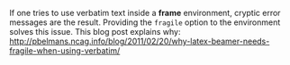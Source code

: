 If one tries to use verbatim text inside a **frame** environment, cryptic error messages are the result. Providing the `fragile` option to the environment solves this issue.
This blog post explains why: http://pbelmans.ncag.info/blog/2011/02/20/why-latex-beamer-needs-fragile-when-using-verbatim/
